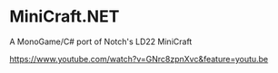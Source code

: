 # MiniCraft.NET
A MonoGame/C# port of Notch's LD22 MiniCraft

https://www.youtube.com/watch?v=GNrc8zpnXvc&feature=youtu.be
